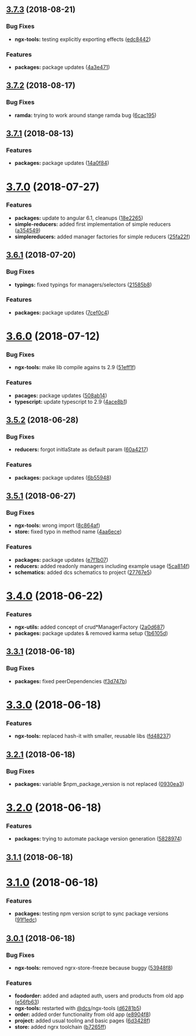 <a name="3.7.3"></a>

## [3.7.3](https://github.com/DcsMarcRemolt/ngx-food-order-cli/compare/v3.7.2...v3.7.3) (2018-08-21)

### Bug Fixes

- **ngx-tools:** testing explicitly exporting effects ([edc8442](https://github.com/DcsMarcRemolt/ngx-food-order-cli/commit/edc8442))

### Features

- **packages:** package updates ([4a3e471](https://github.com/DcsMarcRemolt/ngx-food-order-cli/commit/4a3e471))

<a name="3.7.2"></a>

## [3.7.2](https://github.com/DcsMarcRemolt/ngx-food-order-cli/compare/v3.7.1...v3.7.2) (2018-08-17)

### Bug Fixes

- **ramda:** trying to work around stange ramda bug ([6cac195](https://github.com/DcsMarcRemolt/ngx-food-order-cli/commit/6cac195))

<a name="3.7.1"></a>

## [3.7.1](https://github.com/DcsMarcRemolt/ngx-food-order-cli/compare/v3.7.0...v3.7.1) (2018-08-13)

### Features

- **packages:** package updates ([14a0f84](https://github.com/DcsMarcRemolt/ngx-food-order-cli/commit/14a0f84))

<a name="3.7.0"></a>

# [3.7.0](https://github.com/DcsMarcRemolt/ngx-food-order-cli/compare/v3.6.1...v3.7.0) (2018-07-27)

### Features

- **packages:** update to angular 6.1, cleanups ([18e2265](https://github.com/DcsMarcRemolt/ngx-food-order-cli/commit/18e2265))
- **simple-reducers:** added first implementation of simple reducers ([a354549](https://github.com/DcsMarcRemolt/ngx-food-order-cli/commit/a354549))
- **simplereducers:** added manager factories for simple reducers ([25fa22f](https://github.com/DcsMarcRemolt/ngx-food-order-cli/commit/25fa22f))

<a name="3.6.1"></a>

## [3.6.1](https://github.com/DcsMarcRemolt/ngx-food-order-cli/compare/v3.6.0...v3.6.1) (2018-07-20)

### Bug Fixes

- **typings:** fixed typings for managers/selectors ([21585b8](https://github.com/DcsMarcRemolt/ngx-food-order-cli/commit/21585b8))

### Features

- **packages:** package updates ([7cef0c4](https://github.com/DcsMarcRemolt/ngx-food-order-cli/commit/7cef0c4))

<a name="3.6.0"></a>

# [3.6.0](https://github.com/DcsMarcRemolt/ngx-food-order-cli/compare/v3.5.2...v3.6.0) (2018-07-12)

### Bug Fixes

- **ngx-tools:** make lib compile agains ts 2.9 ([51eff1f](https://github.com/DcsMarcRemolt/ngx-food-order-cli/commit/51eff1f))

### Features

- **pacages:** package updates ([508ab14](https://github.com/DcsMarcRemolt/ngx-food-order-cli/commit/508ab14))
- **typescript:** update typescript to 2.9 ([4ace8b1](https://github.com/DcsMarcRemolt/ngx-food-order-cli/commit/4ace8b1))

<a name="3.5.2"></a>

## [3.5.2](https://github.com/DcsMarcRemolt/ngx-food-order-cli/compare/v3.5.1...v3.5.2) (2018-06-28)

### Bug Fixes

- **reducers:** forgot initlaState as default param ([60a4217](https://github.com/DcsMarcRemolt/ngx-food-order-cli/commit/60a4217))

### Features

- **packages:** package updates ([6b55948](https://github.com/DcsMarcRemolt/ngx-food-order-cli/commit/6b55948))

<a name="3.5.1"></a>

## [3.5.1](https://github.com/DcsMarcRemolt/ngx-food-order-cli/compare/v3.4.0...v3.5.1) (2018-06-27)

### Bug Fixes

- **ngx-tools:** wrong import ([8c864af](https://github.com/DcsMarcRemolt/ngx-food-order-cli/commit/8c864af))
- **store:** fixed typo in method name ([4aa6ece](https://github.com/DcsMarcRemolt/ngx-food-order-cli/commit/4aa6ece))

### Features

- **packages:** package updates ([e7f1b07](https://github.com/DcsMarcRemolt/ngx-food-order-cli/commit/e7f1b07))
- **reducers:** added readonly managers including example usage ([5ca814f](https://github.com/DcsMarcRemolt/ngx-food-order-cli/commit/5ca814f))
- **schematics:** added dcs schematics to project ([27767e5](https://github.com/DcsMarcRemolt/ngx-food-order-cli/commit/27767e5))

<a name="3.4.0"></a>

# [3.4.0](https://github.com/DcsMarcRemolt/ngx-food-order-cli/compare/v3.3.1...v3.4.0) (2018-06-22)

### Features

- **ngx-utils:** added concept of crud\*ManagerFactory ([2a0d687](https://github.com/DcsMarcRemolt/ngx-food-order-cli/commit/2a0d687))
- **packages:** package updates & removed karma setup ([1b6105d](https://github.com/DcsMarcRemolt/ngx-food-order-cli/commit/1b6105d))

<a name="3.3.1"></a>

## [3.3.1](https://github.com/DcsMarcRemolt/ngx-food-order-cli/compare/v3.3.0...v3.3.1) (2018-06-18)

### Bug Fixes

- **packages:** fixed peerDependencies ([f3d747b](https://github.com/DcsMarcRemolt/ngx-food-order-cli/commit/f3d747b))

<a name="3.3.0"></a>

# [3.3.0](https://github.com/DcsMarcRemolt/ngx-food-order-cli/compare/v3.2.1...v3.3.0) (2018-06-18)

### Features

- **ngx-tools:** replaced hash-it with smaller, reusable libs ([fd48237](https://github.com/DcsMarcRemolt/ngx-food-order-cli/commit/fd48237))

<a name="3.2.1"></a>

## [3.2.1](https://github.com/DcsMarcRemolt/ngx-food-order-cli/compare/v3.2.0...v3.2.1) (2018-06-18)

### Bug Fixes

- **packages:** variable $npm_package_version is not replaced ([0930ea3](https://github.com/DcsMarcRemolt/ngx-food-order-cli/commit/0930ea3))

<a name="3.2.0"></a>

# [3.2.0](https://github.com/DcsMarcRemolt/ngx-food-order-cli/compare/v3.1.1...v3.2.0) (2018-06-18)

### Features

- **packages:** trying to automate package version generation ([5828974](https://github.com/DcsMarcRemolt/ngx-food-order-cli/commit/5828974))

<a name="3.1.1"></a>

## [3.1.1](https://github.com/DcsMarcRemolt/ngx-food-order-cli/compare/v3.1.0...v3.1.1) (2018-06-18)

<a name="3.1.0"></a>

# [3.1.0](https://github.com/DcsMarcRemolt/ngx-food-order-cli/compare/v3.0.1...v3.1.0) (2018-06-18)

### Features

- **packages:** testing npm version script to sync package versions ([91f1edc](https://github.com/DcsMarcRemolt/ngx-food-order-cli/commit/91f1edc))

<a name="3.0.1"></a>

## [3.0.1](https://github.com/DcsMarcRemolt/ngx-food-order-cli/compare/6d3428f...v3.0.1) (2018-06-18)

### Bug Fixes

- **ngx-tools:** removed ngrx-store-freeze because buggy ([53948f8](https://github.com/DcsMarcRemolt/ngx-food-order-cli/commit/53948f8))

### Features

- **foodorder:** added and adapted auth, users and products from old app ([e56fb63](https://github.com/DcsMarcRemolt/ngx-food-order-cli/commit/e56fb63))
- **ngx-tools:** restarted with [@dcs](https://github.com/dcs)/ngx-tools ([d6281b5](https://github.com/DcsMarcRemolt/ngx-food-order-cli/commit/d6281b5))
- **order:** added order functionality from old app ([e8904f8](https://github.com/DcsMarcRemolt/ngx-food-order-cli/commit/e8904f8))
- **project:** added usual tooling and basic pages ([6d3428f](https://github.com/DcsMarcRemolt/ngx-food-order-cli/commit/6d3428f))
- **store:** added ngrx toolchain ([b7265ff](https://github.com/DcsMarcRemolt/ngx-food-order-cli/commit/b7265ff))
